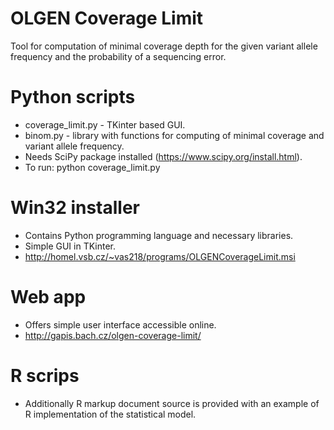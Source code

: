 # OLGEN Coverage Limit
Tool for computation of minimal coverage depth for the given variant allele frequency and the probability of a sequencing error.

# Python scripts
* coverage_limit.py - TKinter based GUI.
* binom.py - library with functions for computing of minimal coverage and variant allele frequency.
* Needs SciPy package installed (https://www.scipy.org/install.html).
* To run: python coverage_limit.py

# Win32 installer
* Contains Python programming language and necessary libraries.
* Simple GUI in TKinter.
* http://homel.vsb.cz/~vas218/programs/OLGENCoverageLimit.msi

# Web app
* Offers simple user interface accessible online.
* http://gapis.bach.cz/olgen-coverage-limit/

# R scrips
* Additionally R markup document source is provided with an example of R implementation of the statistical model.